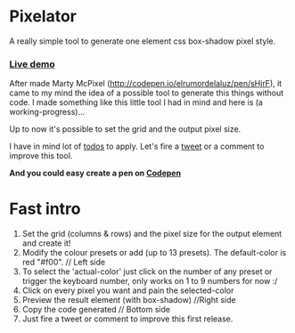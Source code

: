 Pixelator
=========

A really simple tool to generate one element css box-shadow pixel style.

<h3><a href="http://elrumordelaluz.github.io/Pixelator/">Live demo</a></h3>

After made Marty McPixel (http://codepen.io/elrumordelaluz/pen/sHjrF), 
it came to my mind the idea of a possible tool to generate this things without code.
I made something like this little tool I had in mind and here is (a working-progress)...

Up to now it's possible to set the grid and the output pixel size.

I have in mind lot of <a href="https://github.com/elrumordelaluz/Pixelator/issues/1">todos</a> to apply.
Let's fire a <a href="https://twitter.com/elrumordelaluz">tweet</a> or a comment to improve this tool.

<strong>And you could easy create a pen on <a href="http://codepen.io">Codepen</a></strong>


Fast intro
==========
1. Set the grid (columns & rows) and the pixel size for the output element and create it!
2. Modify the colour presets or add (up to 13 presets). The default-color is red "#f00". // Left side
3. To select the 'actual-color' just click on the number of any preset or trigger the keyboard number, only works on 1 to 9 numbers for now :/
4. Click on every pixel you want and pain the selected-color
5. Preview the result element (with box-shadow) //Right side
6. Copy the code generated // Bottom side
7. Just fire a tweet or comment to improve this first release.
